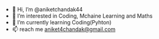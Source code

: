 - 👋 Hi, I’m @aniketchandak44
- 👀 I’m interested in Coding, Mchaine Learning and Maths
- 🌱 I’m currently learning Coding(Pyhton)
- 📫 reach me aniket4chandak@gmail.com

<!---
aniketchandak44/aniketchandak44 is a ✨ special ✨ repository because its `README.md` (this file) appears on your GitHub profile.
You can click the Preview link to take a look at your changes.
--->
